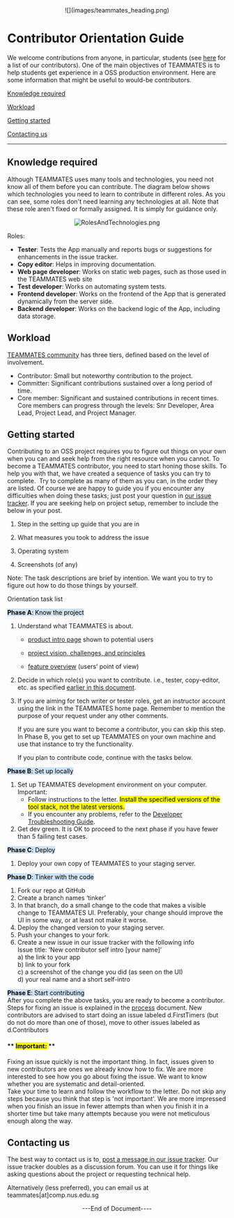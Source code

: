 <center>![](images/teammates_heading.png) </center>


# **Contributor Orientation Guide**



We welcome contributions from anyone, in particular, students (see [here](https://www.google.com/url?q=http://teammatesv4.appspot.com/about.html&sa=D&ust=1458427634357000&usg=AFQjCNGIbS5nfk0HxVCMSqPXXmcaOSz47w) for a list of our contributors). One of the main objectives of TEAMMATES is to help students get experience in a OSS production environment. Here are some information that might be useful to would-be contributors.



[Knowledge required](#h.abftcg92xk1k)

[Workload](#h.8yn20iebwilp)

[Getting started](#h.4es3v3yquxal)

[Contacting us](#h.5lngkuxtl5mo)

* * *



## Knowledge required

Although TEAMMATES uses many tools and technologies, you need not know all of them before you can contribute. The diagram below shows which technologies you need to learn to contribute in different roles. As you can see, some roles don't need learning any technologies at all. Note that these role aren't fixed or formally assigned. It is simply for guidance only.

<center>

![RolesAndTechnologies.png](https://lh6.googleusercontent.com/3cvr4dEJEBiqlsY_X6-sTwTyYCvk_d5YKsLM2Z-IWI7AEd6c1bYgZ4LDW5yDbwrd9b3kIrGD08kIKyVkg9vHmO-_iXhs8bpGQyJnwpKA12pFWj1Tj-XYuXVYkOBgoI_BVBHkR6I)

</center>

Roles:

* **Tester**: Tests the App manually and reports bugs or suggestions for enhancements in the issue tracker.
*   **Copy editor**: Helps in improving documentation.
*   **Web page developer**: Works on static web pages, such as those used in the TEAMMATES web site
*   **Test developer**: Works on automating system tests.
*   **Frontend developer**: Works on the frontend of the App that is generated dynamically from the server side.
*   **Backend developer**: Works on the backend logic of the App, including data storage.

## Workload

[TEAMMATES community](https://www.google.com/url?q=https://teammatesv4.appspot.com/about.html&sa=D&ust=1458427634375000&usg=AFQjCNF9iNnM6PPTk5wwrsnKRUCsLst1xQ) has three tiers, defined based on the level of involvement.

*   Contributor: Small but noteworthy contribution to the project.
*   Committer: Significant contributions sustained over a long period of time.
*   Core member: Significant and sustained contributions in recent times. Core members can progress through the levels: Snr Developer, Area Lead, Project Lead, and Project Manager.

## Getting started

Contributing to an OSS project requires you to figure out things on your own when you can and seek help from the right resource when you cannot. To become a TEAMMATES contributor, you need to start honing those skills. To help you with that, we have created a sequence of tasks you can try to complete.  Try to complete as many of them as you can, in the order they are listed. Of course we are happy to guide you if you encounter any difficulties when doing these tasks; just post your question in [our issue tracker](https://www.google.com/url?q=https://github.com/TEAMMATES/teammates/issues&sa=D&ust=1458427634380000&usg=AFQjCNEfiA-pDqfeFk-NWy7uSU2vJdd4UA). If you are seeking help on project setup, remember to include the below in your post.

1. Step in the setting up guide that you are in

2. What measures you took to address the issue

3. Operating system

4. Screenshots (of any)


Note: The task descriptions are brief by intention. We want you to try to figure out how to do those things by yourself.

Orientation task list

<mark style="background-color: #cfe2f3">**Phase A**: Know the project</mark>
1.  Understand what TEAMMATES is about.
    * [product intro page](https://www.google.com/url?q=https://teammatesv4.appspot.com&sa=D&ust=1458427634385000&usg=AFQjCNEDi3V_xRJj6Sv4x0rTuMreo4zIXA) shown to potential users

    * [project vision, challenges, and principles](https://www.google.com/url?q=http://teammatesv4.appspot.com/dev/devman.html%23project&sa=D&ust=1458427634387000&usg=AFQjCNGm_T3iGMuSsidiGRVwLGI_Ybs4Gg)
    * [feature overview](https://www.google.com/url?q=https://teammatesv4.appspot.com/features.html&sa=D&ust=1458427634388000&usg=AFQjCNFEaB-epSz6Mo5ICeLwqA-BNxCJMg) (users’ point of view)

2.  Decide in which role(s) you want to contribute. i.e., tester, copy-editor, etc. as specified [earlier in this document](#id.49lgk6iu1w59).
3.  If you are aiming for tech writer or tester roles, get an instructor account using the link in the TEAMMATES home page. Remember to mention the purpose of your request under any other comments.

    If you are sure you want to become a contributor, you can skip this step. In Phase B, you get to set up TEAMMATES on your own machine and use that instance to try the functionality.

    If you plan to contribute code, continue with the tasks below.



<mark style="background-color: #cfe2f3">**Phase B**: Set up locally</mark>

1.  Set up TEAMMATES development environment on your computer.  
    Important:  
    * Follow instructions to the letter. <mark>Install the specified versions of the tool stack, not the latest versions.</mark>  
    * If you encounter any problems, refer to the [Developer Troubleshooting Guide](https://www.google.com/url?q=https://docs.google.com/document/d/1_p7WOGryOStPfTGA_ZifE1kVlskb1zfd3HZwc4lE4QQ/pub?embedded%3Dtrue&sa=D&ust=1458427634398000&usg=AFQjCNGVBlVtbfAZEnGnVwGudarEORsfRw).
2.  Get dev green. It is OK to proceed to the next phase if you have fewer than 5 failing test cases.




<mark style="background-color: #cfe2f3">**Phase C**: Deploy</mark>

1.  Deploy your own copy of TEAMMATES to your staging server.

<mark style="background-color: #cfe2f3">**Phase D**: Tinker with the code</mark>

1.  Fork our repo at GitHub
2.  Create a branch names ‘tinker’
3.  In that branch, do a small change to the code that makes a visible change to TEAMMATES UI. Preferably, your change should improve the UI in some way, or at least not make it worse.
4.  Deploy the changed version to your staging server.
5.  Push your changes to your fork.
6.  Create a new issue in our issue tracker with the following info  
    Issue title: ‘New contributor self intro [your name]’    
    a) the link to your app  
    b) link to your fork  
    c) a screenshot of the change you did (as seen on the UI)  
    d) your real name and a short self-intro


<mark style="background-color: #cfe2f3">**Phase E**: Start contributing</mark>  
After you complete the above tasks, you are ready to become a contributor. Steps for fixing an issue is explained in the [process](https://www.google.com/url?q=https://github.com/TEAMMATES/repo/blob/master/devdocs/process.md&sa=D&ust=1458427634412000&usg=AFQjCNGUevpZNIogCae6RA0FQvZoI2etWQ) document. New contributors are advised to start doing an issue labeled d.FirstTimers (but do not do more than one of those), move to other issues labeled as d.Contributors  


#### ** <mark> Important: </mark> **

Fixing an issue quickly is not the important thing. In fact, issues given to new contributors are ones we already know how to fix. We are more interested to see how you go about fixing the issue. We want to know whether you are systematic and detail-oriented.  
Take your time to learn and follow the workflow to the letter. Do not skip any steps because you think that step is 'not important'. We are more impressed when you finish an issue in fewer attempts than when you finish it in a shorter time but take many attempts because you were not meticulous enough along the way.  


## Contacting us

The best way to contact us is to[ ](https://www.google.com/url?q=https://github.com/TEAMMATES/teammates/issues/new&sa=D&ust=1458427634421000&usg=AFQjCNHGZZ7OUGSW29iXO6FKgOaRHmq0Eg) [post a message in our issue tracker](https://www.google.com/url?q=https://github.com/TEAMMATES/teammates/issues/new&sa=D&ust=1458427634422000&usg=AFQjCNFXV3v7oCbAQmkZQbtnQKEQwSAOGQ). Our issue tracker doubles as a discussion forum. You can use it for things like asking questions about the project or requesting technical help.

Alternatively (less preferred), you can email us at teammates[at]comp.nus.edu.sg

<center> ---End of Document---- </center>
